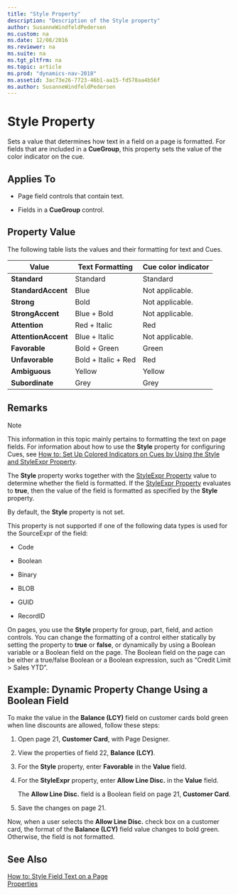 ```yaml
---
title: "Style Property"
description: "Description of the Style property"
author: SusanneWindfeldPedersen
ms.custom: na
ms.date: 12/08/2016
ms.reviewer: na
ms.suite: na
ms.tgt_pltfrm: na
ms.topic: article
ms.prod: "dynamics-nav-2018"
ms.assetid: 3ac73e26-7723-46b1-aa15-fd578aa4b56f
ms.author: SusanneWindfeldPedersen
---
```

# Style Property
Sets a value that determines how text in a field on a page is formatted. For fields that are included in a **CueGroup**, this property sets the value of the color indicator on the cue.  

## Applies To  

-   Page field controls that contain text.  

-   Fields in a **CueGroup** control.  

## Property Value  
 The following table lists the values and their formatting for text and Cues.  

|Value|Text Formatting|Cue color indicator|  
|-----------|---------------------|-------------------------|  
|**Standard**|Standard|Standard|  
|**StandardAccent**|Blue|Not applicable.|  
|**Strong**|Bold|Not applicable.|  
|**StrongAccent**|Blue + Bold|Not applicable.|  
|**Attention**|Red + Italic|Red|  
|**AttentionAccent**|Blue + Italic|Not applicable.|  
|**Favorable**|Bold + Green|Green|  
|**Unfavorable**|Bold + Italic + Red|Red|  
|**Ambiguous**|Yellow|Yellow|  
|**Subordinate**|Grey|Grey|  

## Remarks  

> [!NOTE]  
>  This information in this topic mainly pertains to formatting the text on page fields. For information about how to use the **Style** property for configuring Cues, see [How to: Set Up Colored Indicators on Cues by Using the Style and StyleExpr Property](How-to--Set-Up-Colored-Indicators-on-Cues-by-Using-the-Style-and-StyleExpr-Property.md).  

 The **Style** property works together with the [StyleExpr Property](StyleExpr-Property.md) value to determine whether the field is formatted. If the [StyleExpr Property](StyleExpr-Property.md) evaluates to **true**, then the value of the field is formatted as specified by the **Style** property.  

 By default, the **Style** property is not set.  

 This property is not supported if one of the following data types is used for the SourceExpr of the field:  

-   Code  

-   Boolean  

-   Binary  

-   BLOB  

-   GUID  

-   RecordID  

 On pages, you use the **Style** property for group, part, field, and action controls. You can change the formatting of a control either statically by setting the property to **true** or **false**, or dynamically by using a Boolean variable or a Boolean field on the page. The Boolean field on the page can be either a true/false Boolean or a Boolean expression, such as “Credit Limit > Sales YTD”.  

## Example: Dynamic Property Change Using a Boolean Field  
 To make the value in the **Balance (LCY)** field on customer cards bold green when line discounts are allowed, follow these steps:  

1.  Open page 21, **Customer Card**, with Page Designer.  

2.  View the properties of field 22, **Balance (LCY)**.  

3.  For the **Style** property, enter **Favorable** in the **Value** field.  

4.  For the **StyleExpr** property, enter **Allow Line Disc.** in the **Value** field.  

     The **Allow Line Disc.** field is a Boolean field on page 21, **Customer Card**.  

5.  Save the changes on page 21.  

 Now, when a user selects the **Allow Line Disc.** check box on a customer card, the format of the **Balance (LCY)** field value changes to bold green. Otherwise, the field is not formatted.  

## See Also  
 [How to: Style Field Text on a Page](How-to--Style-Field-Text-on-a-Page.md)   
 [Properties](Properties.md)
